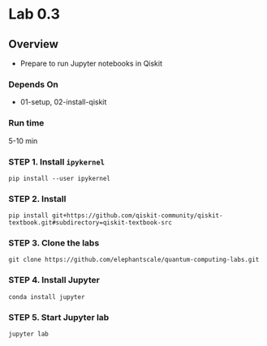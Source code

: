 # Lab 0.3

## Overview

* Prepare to run Jupyter notebooks in Qiskit

### Depends On

* 01-setup, 02-install-qiskit

### Run time

5-10 min

### STEP 1. Install `ipykernel`

```shell
pip install --user ipykernel
```

### STEP 2. Install 

```shell
pip install git+https://github.com/qiskit-community/qiskit-textbook.git#subdirectory=qiskit-textbook-src
```

### STEP 3. Clone the labs

```
git clone https://github.com/elephantscale/quantum-computing-labs.git
```

### STEP 4. Install Jupyter

```
conda install jupyter
```

### STEP 5. Start Jupyter lab

```shell
jupyter lab
```
